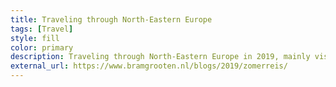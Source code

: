 ```yaml
---
title: Traveling through North-Eastern Europe
tags: [Travel]
style: fill
color: primary
description: Traveling through North-Eastern Europe in 2019, mainly visiting Estonia and Finland.
external_url: https://www.bramgrooten.nl/blogs/2019/zomerreis/
---
```

